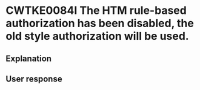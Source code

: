 # CWTKE0084I The HTM rule-based authorization has been disabled, the old style authorization will be used.

## Explanation

## User response